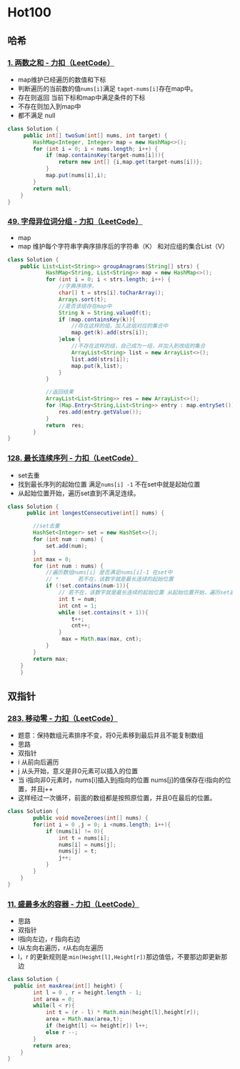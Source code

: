 # Hot100

## 哈希

### [1. 两数之和 - 力扣（LeetCode）](https://leetcode.cn/problems/two-sum/submissions/552565189/?envType=study-plan-v2&envId=top-100-liked)

* map维护已经遍历的数值和下标
* 判断遍历的当前数的值`nums[i]`满足 `taget-nums[i]`存在map中。
* 存在则返回 当前下标和map中满足条件的下标
* 不存在则加入到map中
* 都不满足  null

```java
class Solution {
     public int[] twoSum(int[] nums, int target) {
        HashMap<Integer, Integer> map = new HashMap<>();
        for (int i = 0; i < nums.length; i++) {
            if (map.containsKey(target-nums[i])){
                return new int[] {i,map.get(target-nums[i])};
            }
            map.put(nums[i],i);
        }
        return null;
    }
}
```

### [49. 字母异位词分组 - 力扣（LeetCode）](https://leetcode.cn/problems/group-anagrams/description/?envType=study-plan-v2&envId=top-100-liked)

* map
* map 维护每个字符串字典序排序后的字符串（K） 和对应组的集合List（V）

```java
class Solution {
    public List<List<String>> groupAnagrams(String[] strs) {
            HashMap<String, List<String>> map = new HashMap<>();
            for (int i = 0; i < strs.length; i++) {
                //字典序排序，
                char[] t = strs[i].toCharArray();
                Arrays.sort(t);
                //是否该组存在map中
                String k = String.valueOf(t);
                if (map.containsKey(k)){
                    //存在这样的组，加入这组对应的集合中
                    map.get(k).add(strs[i]);
                }else {
                    //不存在这样的组，自己成为一组，并加入到改组的集合
                    ArrayList<String> list = new ArrayList<>();
                    list.add(strs[i]);
                    map.put(k,list);
                }
            }

            //返回结果
            ArrayList<List<String>> res = new ArrayList<>();
            for (Map.Entry<String,List<String>> entry : map.entrySet()){
                res.add(entry.getValue());
            }
            return  res;
        }
}
```

### [128. 最长连续序列 - 力扣（LeetCode）](https://leetcode.cn/problems/longest-consecutive-sequence/submissions/552612065/?envType=study-plan-v2&envId=top-100-liked)

* set去重
* 找到最长序列的起始位置 满足`nums[i] -1` 不在set中就是起始位置
* 从起始位置开始，遍历set直到不满足连续。

```java
class Solution {
      public int longestConsecutive(int[] nums) {

        //set去重
        HashSet<Integer> set = new HashSet<>();
        for (int num : nums) {
            set.add(num);
        }
        int max = 0;
        for (int num : nums) {
            //遍历数组nums[i] 是否满足nums[i]-1 在set中
            // *      若不在，该数字就是最长连续的起始位置 
            if (!set.contains(num-1)){
                // 若不在，该数字就是最长连续的起始位置 从起始位置开始，遍历set直到不满足连续。
                int t = num;
                int cnt = 1;
                while (set.contains(t + 1)){
                    t++;
                    cnt++;
                }
                 max = Math.max(max, cnt);
            }
        }
        return max;
    }
    }
```

## 双指针

### [283. 移动零 - 力扣（LeetCode）](https://leetcode.cn/problems/move-zeroes/description/?envType=study-plan-v2&envId=top-100-liked)

 * 题意：保持数组元素排序不变，将0元素移到最后并且不能复制数组
 * 思路
 *   双指针
 *   i 从前向后遍历
 *   j 从头开始，意义是非0元素可以插入的位置
 *   当 i指向非0元素时，nums[i]插入到j指向的位置 nums[j]的值保存在i指向的位置，并且j++
 *   这样经过一次循环，前面的数组都是按照原位置，并且0在最后的位置。

```java
class Solution {
        public void moveZeroes(int[] nums) {
        for(int i = 0 ,j = 0; i <nums.length; i++){
            if (nums[i] != 0){
                int t = nums[i];
                nums[i] = nums[j];
                nums[j] = t;
                j++;
            }
        }
    }
}
```

### [11. 盛最多水的容器 - 力扣（LeetCode）](https://leetcode.cn/problems/container-with-most-water/?envType=study-plan-v2&envId=top-100-liked)

 * 思路
 * 双指针
 * l指向左边，r 指向右边
 * l从左向右遍历，r从右向左遍历
 * l，r 的更新规则是:`min(Height[l],Height[r])`那边值低，不要那边即更新那边

```java
class Solution {
  public int maxArea(int[] height) {
        int l = 0 , r = height.length - 1;
        int area = 0;
        while(l < r){
            int t = (r - l) * Math.min(height[l],height[r]);
            area = Math.max(area,t);
            if (height[l] <= height[r]) l++;
            else r --;
        }
        return area;
    }
}
```



